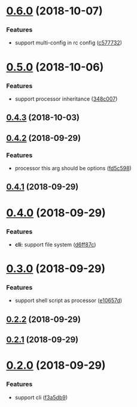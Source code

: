 <a name="0.6.0"></a>

# [0.6.0](https://github.com/imcuttle/tranz/compare/v0.5.0...v0.6.0) (2018-10-07)

### Features

- support multi-config in rc config ([c577732](https://github.com/imcuttle/tranz/commit/c577732))

<a name="0.5.0"></a>

# [0.5.0](https://github.com/imcuttle/tranz/compare/v0.4.3...v0.5.0) (2018-10-06)

### Features

- support processor inheritance ([348c007](https://github.com/imcuttle/tranz/commit/348c007))

<a name="0.4.3"></a>

## [0.4.3](https://github.com/imcuttle/tranz/compare/v0.4.2...v0.4.3) (2018-10-03)

<a name="0.4.2"></a>

## [0.4.2](https://github.com/imcuttle/tranz/compare/v0.4.1...v0.4.2) (2018-09-29)

### Features

- processor this arg should be options ([fd5c598](https://github.com/imcuttle/tranz/commit/fd5c598))

<a name="0.4.1"></a>

## [0.4.1](https://github.com/imcuttle/tranz/compare/v0.4.0...v0.4.1) (2018-09-29)

<a name="0.4.0"></a>

# [0.4.0](https://github.com/imcuttle/tranz/compare/v0.3.0...v0.4.0) (2018-09-29)

### Features

- **cli:** support file system ([d6ff87c](https://github.com/imcuttle/tranz/commit/d6ff87c))

<a name="0.3.0"></a>

# [0.3.0](https://github.com/imcuttle/tranz/compare/v0.2.2...v0.3.0) (2018-09-29)

### Features

- support shell script as processor ([e10657d](https://github.com/imcuttle/tranz/commit/e10657d))

<a name="0.2.2"></a>

## [0.2.2](https://github.com/imcuttle/tranz/compare/v0.2.1...v0.2.2) (2018-09-29)

<a name="0.2.1"></a>

## [0.2.1](https://github.com/imcuttle/tranz/compare/v0.2.0...v0.2.1) (2018-09-29)

<a name="0.2.0"></a>

# [0.2.0](https://github.com/imcuttle/tranz/compare/f3a5db9...v0.2.0) (2018-09-29)

### Features

- support cli ([f3a5db9](https://github.com/imcuttle/tranz/commit/f3a5db9))
